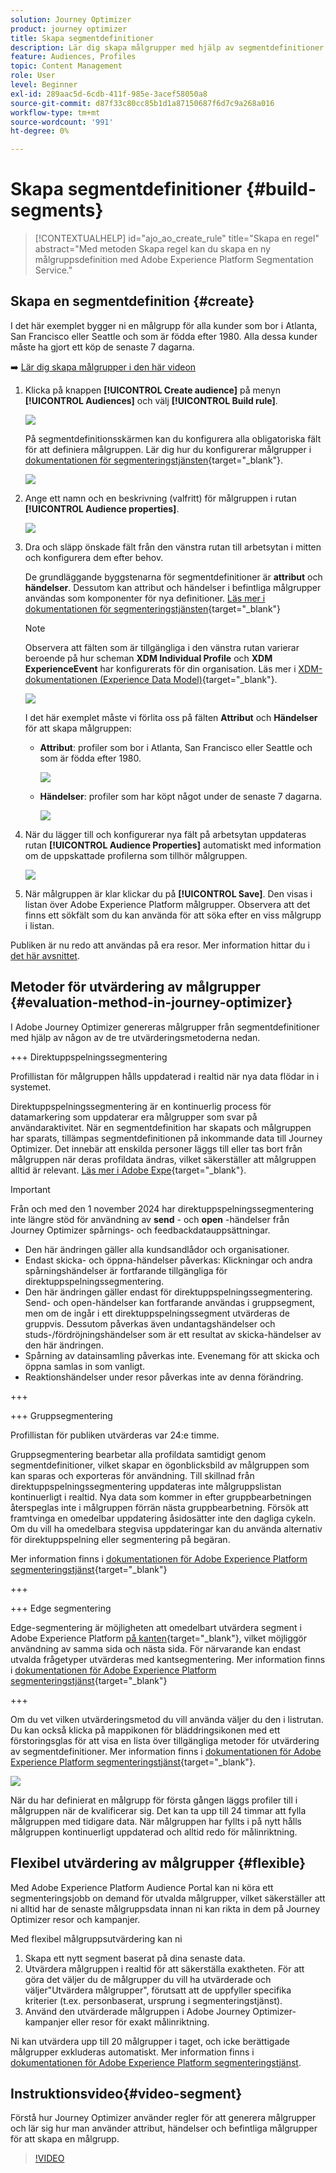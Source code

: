 ```yaml
---
solution: Journey Optimizer
product: journey optimizer
title: Skapa segmentdefinitioner
description: Lär dig skapa målgrupper med hjälp av segmentdefinitioner
feature: Audiences, Profiles
topic: Content Management
role: User
level: Beginner
exl-id: 289aac5d-6cdb-411f-985e-3acef58050a8
source-git-commit: d87f33c80cc85b1d1a87150687f6d7c9a268a016
workflow-type: tm+mt
source-wordcount: '991'
ht-degree: 0%

---
```


# Skapa segmentdefinitioner {#build-segments}

>[!CONTEXTUALHELP]
>id="ajo_ao_create_rule"
>title="Skapa en regel"
>abstract="Med metoden Skapa regel kan du skapa en ny målgruppsdefinition med Adobe Experience Platform Segmentation Service."

## Skapa en segmentdefinition {#create}

I det här exemplet bygger ni en målgrupp för alla kunder som bor i Atlanta, San Francisco eller Seattle och som är födda efter 1980. Alla dessa kunder måste ha gjort ett köp de senaste 7 dagarna.

➡️ [Lär dig skapa målgrupper i den här videon](#video-segment)

1. Klicka på knappen **[!UICONTROL Create audience]** på menyn **[!UICONTROL Audiences]** och välj **[!UICONTROL Build rule]**.

   ![](assets/create-segment.png)

   På segmentdefinitionsskärmen kan du konfigurera alla obligatoriska fält för att definiera målgruppen. Lär dig hur du konfigurerar målgrupper i [dokumentationen för segmenteringstjänsten](https://experienceleague.adobe.com/sv/docs/experience-platform/segmentation/methods/overview){target="_blank"}.

   ![](assets/segment-builder.png)

1. Ange ett namn och en beskrivning (valfritt) för målgruppen i rutan **[!UICONTROL Audience properties]**.

   ![](assets/segment-properties.png)

1. Dra och släpp önskade fält från den vänstra rutan till arbetsytan i mitten och konfigurera dem efter behov.

   De grundläggande byggstenarna för segmentdefinitioner är **attribut** och **händelser**. Dessutom kan attribut och händelser i befintliga målgrupper användas som komponenter för nya definitioner. [Läs mer i dokumentationen för segmenteringstjänsten](https://experienceleague.adobe.com/sv/docs/experience-platform/segmentation/ui/segment-builder#building-blocks){target="_blank"}

   >[!NOTE]
   >
   >Observera att fälten som är tillgängliga i den vänstra rutan varierar beroende på hur scheman **XDM Individual Profile** och **XDM ExperienceEvent** har konfigurerats för din organisation.  Läs mer i [XDM-dokumentationen (Experience Data Model)](https://experienceleague.adobe.com/docs/experience-platform/xdm/home.html?lang=sv){target="_blank"}.

   ![](assets/drag-fields.png)

   I det här exemplet måste vi förlita oss på fälten **Attribut** och **Händelser** för att skapa målgruppen:

   * **Attribut**: profiler som bor i Atlanta, San Francisco eller Seattle och som är födda efter 1980.

     ![](assets/add-attributes.png)

   * **Händelser**: profiler som har köpt något under de senaste 7 dagarna.

     ![](assets/add-events.png)

1. När du lägger till och konfigurerar nya fält på arbetsytan uppdateras rutan **[!UICONTROL Audience Properties]** automatiskt med information om de uppskattade profilerna som tillhör målgruppen.

   ![](assets/segment-estimate.png)

1. När målgruppen är klar klickar du på **[!UICONTROL Save]**. Den visas i listan över Adobe Experience Platform målgrupper. Observera att det finns ett sökfält som du kan använda för att söka efter en viss målgrupp i listan.

Publiken är nu redo att användas på era resor. Mer information hittar du i [det här avsnittet](../audience/about-audiences.md).

## Metoder för utvärdering av målgrupper {#evaluation-method-in-journey-optimizer}

I Adobe Journey Optimizer genereras målgrupper från segmentdefinitioner med hjälp av någon av de tre utvärderingsmetoderna nedan.

+++ Direktuppspelningssegmentering

Profillistan för målgruppen hålls uppdaterad i realtid när nya data flödar in i systemet.

Direktuppspelningssegmentering är en kontinuerlig process för datamarkering som uppdaterar era målgrupper som svar på användaraktivitet. När en segmentdefinition har skapats och målgruppen har sparats, tillämpas segmentdefinitionen på inkommande data till Journey Optimizer. Det innebär att enskilda personer läggs till eller tas bort från målgruppen när deras profildata ändras, vilket säkerställer att målgruppen alltid är relevant. [Läs mer i Adobe Expe](https://experienceleague.adobe.com/docs/experience-platform/segmentation/ui/streaming-segmentation.html?lang=sv-SE){target="_blank"}.

>[!IMPORTANT]
>
>Från och med den 1 november 2024 har direktuppspelningssegmentering inte längre stöd för användning av **send** - och **open** -händelser från Journey Optimizer spårnings- och feedbackdatauppsättningar.
>
>* Den här ändringen gäller alla kundsandlådor och organisationer.
>* Endast skicka- och öppna-händelser påverkas: Klickningar och andra spårningshändelser är fortfarande tillgängliga för direktuppspelningssegmentering.
>* Den här ändringen gäller endast för direktuppspelningssegmentering. Send- och open-händelser kan fortfarande användas i gruppsegment, men om de ingår i ett direktuppspelningssegment utvärderas de gruppvis. Dessutom påverkas även undantagshändelser och studs-/fördröjningshändelser som är ett resultat av skicka-händelser av den här ändringen.
>* Spårning av datainsamling påverkas inte. Evenemang för att skicka och öppna samlas in som vanligt.
>* Reaktionshändelser under resor påverkas inte av denna förändring.

+++

+++ Gruppsegmentering

Profillistan för publiken utvärderas var 24:e timme.

Gruppsegmentering bearbetar alla profildata samtidigt genom segmentdefinitioner, vilket skapar en ögonblicksbild av målgruppen som kan sparas och exporteras för användning. Till skillnad från direktuppspelningssegmentering uppdateras inte målgruppslistan kontinuerligt i realtid. Nya data som kommer in efter gruppbearbetningen återspeglas inte i målgruppen förrän nästa gruppbearbetning. Försök att framtvinga en omedelbar uppdatering åsidosätter inte den dagliga cykeln. Om du vill ha omedelbara stegvisa uppdateringar kan du använda alternativ för direktuppspelning eller segmentering på begäran.

Mer information finns i [dokumentationen för Adobe Experience Platform segmenteringstjänst](https://experienceleague.adobe.com/docs/experience-platform/segmentation/home.html?lang=sv-SE#batch){target="_blank"}

+++

+++ Edge segmentering

Edge-segmentering är möjligheten att omedelbart utvärdera segment i Adobe Experience Platform [på kanten](https://experienceleague.adobe.com/docs/experience-platform/edge/home.html?lang=sv-SE){target="_blank"}, vilket möjliggör användning av samma sida och nästa sida. För närvarande kan endast utvalda frågetyper utvärderas med kantsegmentering. Mer information finns i [dokumentationen för Adobe Experience Platform segmenteringstjänst](https://experienceleague.adobe.com/docs/experience-platform/segmentation/ui/edge-segmentation.html?lang=sv-SE#query-types){target="_blank"}

+++

Om du vet vilken utvärderingsmetod du vill använda väljer du den i listrutan. Du kan också klicka på mappikonen för bläddringsikonen med ett förstoringsglas för att visa en lista över tillgängliga metoder för utvärdering av segmentdefinitioner. Mer information finns i [dokumentationen för Adobe Experience Platform segmenteringstjänst](https://experienceleague.adobe.com/docs/experience-platform/segmentation/ui/segment-builder.html?lang=sv-SE#segment-properties){target="_blank"}.

![](assets/evaluation-methods.png)

<!--The determination between batch segmentation and streaming segmentation is made by the system for each audience, based on the complexity and the cost of evaluating the segment definition rule. You can view the evaluation method for each audience in the **[!UICONTROL Evaluation method]** column of the audience list.
    
![](assets/evaluation-method.png)

>[!NOTE]
>
>If the **[!UICONTROL Evaluation method]** column does not display, you  need to add it using configuration button on the top right of the list.-->

När du har definierat en målgrupp för första gången läggs profiler till i målgruppen när de kvalificerar sig. Det kan ta upp till 24 timmar att fylla målgruppen med tidigare data. När målgruppen har fyllts i på nytt hålls målgruppen kontinuerligt uppdaterad och alltid redo för målinriktning.

## Flexibel utvärdering av målgrupper {#flexible}

Med Adobe Experience Platform Audience Portal kan ni köra ett segmenteringsjobb on demand för utvalda målgrupper, vilket säkerställer att ni alltid har de senaste målgruppsdata innan ni kan rikta in dem på Journey Optimizer resor och kampanjer.

Med flexibel målgruppsutvärdering kan ni

1. Skapa ett nytt segment baserat på dina senaste data.
1. Utvärdera målgruppen i realtid för att säkerställa exaktheten. För att göra det väljer du de målgrupper du vill ha utvärderade och väljer&quot;Utvärdera målgrupper&quot;, förutsatt att de uppfyller specifika kriterier (t.ex. personbaserat, ursprung i segmenteringstjänst).
1. Använd den utvärderade målgruppen i Adobe Journey Optimizer-kampanjer eller resor för exakt målinriktning.

Ni kan utvärdera upp till 20 målgrupper i taget, och icke berättigade målgrupper exkluderas automatiskt. Mer information finns i [dokumentationen för Adobe Experience Platform segmenteringstjänst](https://experienceleague.adobe.com/sv/docs/experience-platform/segmentation/ui/audience-portal#flexible-audience-evaluation).

## Instruktionsvideo{#video-segment}

Förstå hur Journey Optimizer använder regler för att generera målgrupper och lär sig hur man använder attribut, händelser och befintliga målgrupper för att skapa en målgrupp.

>[!VIDEO](https://video.tv.adobe.com/v/3430334?quality=12&captions=swe)
